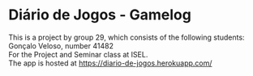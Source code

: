 # Diário de Jogos - Gamelog
This is a project by group 29, which consists of the following students:  
Gonçalo Veloso, number 41482  
For the Project and Seminar class at ISEL.  
The app is hosted at https://diario-de-jogos.herokuapp.com/

